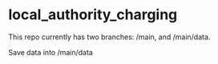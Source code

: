 # local_authority_charging
This repo currently has two branches:
/main, and 
/main/data.

Save data into /main/data
